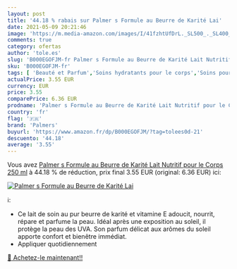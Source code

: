 ```yaml
---
layout: post
title: '44.18 % rabais sur Palmer s Formule au Beurre de Karité Lai'
date: 2021-05-09 20:21:46
image: 'https://m.media-amazon.com/images/I/41fzhtUfDrL._SL500_._SL400_.jpg'
comments: true
category: ofertas
author: 'tole.es'
slug: 'B000EGOFJM-fr Palmer s Formule au Beurre de Karité Lait Nutritif pour le...'
sku: 'B000EGOFJM-fr'
tags: [ 'Beauté et Parfum','Soins hydratants pour le corps','Soins pour la peau','Soins pour le corps','palmers', ]
actualPrice: 3.55 EUR
currency: EUR
price: 3.55
comparePrice: 6.36 EUR
prodname: 'Palmer s Formule au Beurre de Karité Lait Nutritif pour le Corps 250 ml'
country: 'fr'
flag: '🇫🇷'
brand: 'Palmers'
buyurl: 'https://www.amazon.fr/dp/B000EGOFJM/?tag=tolees0d-21'
descuento: '44.18'
average: '3.55'
---
```


Vous avez [Palmer s Formule au Beurre de Karité Lait Nutritif pour le Corps 250 ml](https://www.amazon.fr/dp/B000EGOFJM/?tag=tolees0d-21)  à  44.18 % de réduction, prix final  3.55 EUR (original: 6.36 EUR) ici:

[![Palmer s Formule au Beurre de Karité Lai](https://m.media-amazon.com/images/I/41fzhtUfDrL._SL500_._SL400_.jpg)](https://www.amazon.fr/dp/B000EGOFJM/?tag=tolees0d-21)

ℹ️:

- Ce lait de soin au pur beurre de karité et vitamine E adoucit, nourrit, répare et parfume la peau. Idéal après une exposition au soleil, il protège la peau des UVA. Son parfum délicat aux arômes du soleil apporte confort et bienêtre immédiat.
- Appliquer quotidiennement

[🛒 Achetez-le maintenant!!](https://www.amazon.fr/dp/B000EGOFJM/?tag=tolees0d-21)
